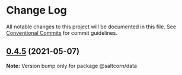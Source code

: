 # Change Log

All notable changes to this project will be documented in this file.
See [Conventional Commits](https://conventionalcommits.org) for commit guidelines.

## [0.4.5](https://github.com/saltcorn/saltcorn/compare/v0.4.5-beta.1...v0.4.5) (2021-05-07)

**Note:** Version bump only for package @saltcorn/data
